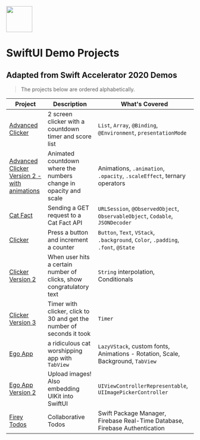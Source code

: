  <img src="https://static.wixstatic.com/media/1234b1_f2c4ba7967134d53805e9007b844e92d~mv2.png/v1/fill/w_385,h_283,al_c,usm_0.66_1.00_0.01/Logo_Margins.png" width="70"> 

# SwiftUI Demo Projects
## Adapted from Swift Accelerator 2020 Demos
> The projects below are ordered alphabetically.

| Project          | Description                                            | What's Covered  |
|------------------|--------------------------------------------------------|-----------------|
| [Advanced Clicker](https://github.com/tinkercademy/swiftui-demo/tree/main/Advanced%20Clicker) | 2 screen clicker with a countdown timer and score list | `List`, `Array`, `@Binding`, `@Environment`, `presentationMode`|
| [Advanced Clicker Version 2 - with animations](https://github.com/tinkercademy/swiftui-demo/tree/main/Advanced%20Clicker%20Version%202%20-%20with%20animations) | Animated countdown where the numbers change in opacity and scale | Animations, `.animation`, `.opacity`, `.scaleEffect`, ternary operators | 
| [Cat Fact](https://github.com/tinkercademy/swiftui-demo/tree/main/Cat%20Fact) | Sending a GET request to a Cat Fact API | `URLSession`, `@ObservedObject`, `ObservableObject`, `Codable`, `JSONDecoder`| 
| [Clicker](https://github.com/tinkercademy/swiftui-demo/tree/main/Clicker) | Press a button and increment a counter | `Button`, `Text`, `VStack`, `.background`, `Color`, `.padding`, `.font`, `@State`|
| [Clicker Version 2](https://github.com/tinkercademy/swiftui-demo/tree/main/Clicker%20Version%202) | When user hits a certain number of clicks, show congratulatory text | `String` interpolation, Conditionals|
| [Clicker Version 3](https://github.com/tinkercademy/swiftui-demo/tree/main/Clicker%20Version%203) | Timer with clicker, click to 30 and get the number of seconds it took | `Timer` |
| [Ego App](https://github.com/tinkercademy/swiftui-demo/tree/main/Ego%20App) | a ridiculous cat worshipping app with `TabView` | `LazyVStack`, custom fonts, Animations - Rotation, Scale, Background, `TabView` |
| [Ego App Version 2](https://github.com/tinkercademy/swiftui-demo/tree/main/Ego%20App%20Version%202) | Upload images! Also embedding UIKit into SwiftUI | `UIViewControllerRepresentable`, `UIImagePickerController`|
| [Firey Todos](https://github.com/tinkercademy/swiftui-demo/tree/main/Firey%20Todos) | Collaborative Todos | Swift Package Manager, Firebase Real-Time Database, Firebase Authentication |